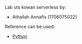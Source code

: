Lab uts kowan serverless by:
- Athallah Annafis (1706075022)

Reference can be used:
- [Python](https://www.serverless.com/framework/docs/providers/aws/examples/hello-world/python)